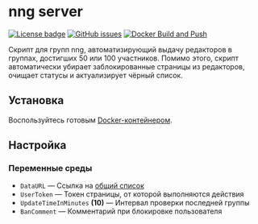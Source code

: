 # nng server

[![License badge](https://img.shields.io/badge/license-EUPL-blue.svg)](LICENSE)
[![GitHub issues](https://img.shields.io/github/issues/MrAlonas/nng-server)](https://github.com/MrAlonas/nng-server/issues)
[![Docker Build and Push](https://github.com/MrAlonas/nng-server/actions/workflows/docker.yml/badge.svg)](https://github.com/MrAlonas/nng-server/actions/workflows/docker.yml)

Скрипт для групп nng, автоматизирующий выдачу редакторов в группах, достигших 50 или 100 участников. Помимо этого, скрипт автоматически убирает заблокированные страницы из редакторов, очищает статусы и актуализирует чёрный список.

## Установка

Воспользуйтесь готовым [Docker-контейнером](https://github.com/orgs/MrAlonas/packages/container/package/nng-server).

## Настройка

### Переменные среды

* `DataURL` — Ссылка на [общий список](https://github.com/MrAlonas/nng#datajson)
* `UserToken` — Токен страницы, от которой выполняются действия
* `UpdateTimeInMinutes` **(10)** —  Интервал проверки последней группы
* `BanComment` — Комментарий при блокировке пользователя
